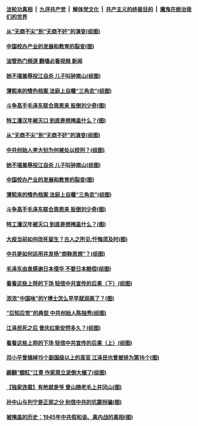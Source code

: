####  [法轮功真相](../../../../basic/blob/master/README.md?t=01100012) &nbsp;|&nbsp; [九评共产党](../../../../9ping.md/blob/master/README.md?t=01100012) &nbsp;|&nbsp; [解体党文化](../../../../jtdwh.md/blob/master/README.md?t=01100012)  &nbsp;|&nbsp; [共产主义的终极目的](../../../../gczydzjmd.md/blob/master/README.md?t=01100012) &nbsp;|&nbsp; [魔鬼在统治我们的世界](../../../../mgztzwmdsj.md/blob/master/README.md?t=01100012) 

#### [从“无商不尖”到“无商不奸”的演变(组图)](../pages/p6/1024772.md?t=01100012) 

#### [中国校办产业的发展和教育的裂变(图)](../pages/p6/1025768.md?t=01100012) 

#### [油管热门频道 翻墙必看视频 新闻](http://129.146.143.75:81/youtube.html?01100012)

#### [她不堪羞辱投江自杀 儿子叫钟南山(组图)](../pages/p6/1025901.md?t=01100012) 

#### [薄熙来的情色档案 法庭上自曝“三角恋”(组图)](../pages/p6/1025594.md?t=01100012) 

#### [斗争高手毛泽东联合周恩来 扳倒刘少奇(图)](../pages/p6/1024795.md?t=01100012) 

#### [特工潘汉年被灭口 到底是想掩盖什么？(图)](../pages/p6/1025963.md?t=01100012) 

#### [从“无商不尖”到“无商不奸”的演变(组图)](../pages/p6/1024772.md?t=01100012) 

#### [中共创始人李大钊为何被处以绞刑？(组图)](../pages/p6/1025595.md?t=01100012) 

#### [她不堪羞辱投江自杀 儿子叫钟南山(组图)](../pages/p6/1025901.md?t=01100012) 

#### [中国校办产业的发展和教育的裂变(图)](../pages/p6/1025768.md?t=01100012) 

#### [薄熙来的情色档案 法庭上自曝“三角恋”(组图)](../pages/p6/1025594.md?t=01100012) 

#### [斗争高手毛泽东联合周恩来 扳倒刘少奇(图)](../pages/p6/1024795.md?t=01100012) 

#### [特工潘汉年被灭口 到底是想掩盖什么？(图)](../pages/p6/1025963.md?t=01100012) 

#### [大疫当前如何改死留生？古人之所见:忏悔须及时(图)](../pages/p6/1025965.md?t=01100012) 

#### [中共是如何运用并发扬“商鞅思想”？(组图)](../pages/p6/1024771.md?t=01100012) 

#### [毛泽东由衷感谢日本侵华 不要日本赔偿(组图)](../pages/p6/1024768.md?t=01100012) 

#### [看看这些上将的下场 轻信中共宣传的后果（下）(组图)](../pages/p6/1025890.md?t=01100012) 

#### [浓浓“中国味”的Y博士怎么早早就润美了？(图)](../pages/p6/1025881.md?t=01100012) 

#### [“后知后觉”的典型 中共创始人陈独秀(组图)](../pages/p6/1023919.md?t=01100012) 

#### [江泽民死之后 曾庆红能安然多久？(组图)](../pages/p6/1025593.md?t=01100012) 

#### [看看这些上将的下场 轻信中共宣传的后果（上）(组图)](../pages/p6/1025824.md?t=01100012) 

#### [邓小平曾搞掉15个副国级以上的高官 江泽民也曾被排为第16个(图)](../pages/p6/1025743.md?t=01100012) 

#### [踢翻“醋缸”江青 作家周立波倒大楣了(组图)](../pages/p6/1021575.md?t=01100012) 

#### [【独家连载】有枪就是爷 曾山随老毛上井冈山(图)](../pages/p6/1025762.md?t=01100012) 

#### [孙中山与列宁是正邪之分 别信中共的坑蒙拐骗(图)](../pages/p6/1025742.md?t=01100012) 

#### [被掩盖的历史：1945年中共假和谈、真内战的真相(图)](../pages/p6/1025543.md?t=01100012) 

<img src='http://gfw-breaker.win/goodnews/indexes/p6.md' width='0px' height='0px'/>
